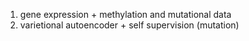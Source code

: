 1. gene expression + methylation and mutational data
2. varietional autoencoder + self supervision (mutation)

